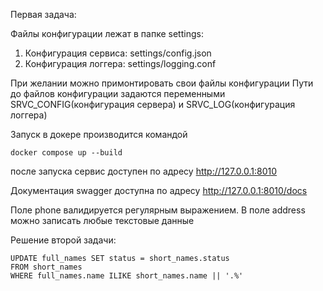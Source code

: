 Первая задача:

Файлы конфигурации лежат в папке settings:
1) Конфигурация сервиса: settings/config.json
2) Конфигурация логгера: settings/logging.conf

При желании можно примонтировать свои файлы конфигурации
Пути до файлов конфигурации задаются переменными SRVC_CONFIG(конфигурация сервера) и SRVC_LOG(конфигурация логгера)

Запуск в докере производится командой
```commandline
docker compose up --build
```
после запуска сервис доступен по адресу http://127.0.0.1:8010

Документация swagger доступна по адресу http://127.0.0.1:8010/docs

Поле phone валидируется регулярным выражением.
В поле address можно записать любые текстовые данные



Решение второй задачи:

```
UPDATE full_names SET status = short_names.status
FROM short_names
WHERE full_names.name ILIKE short_names.name || '.%'
```